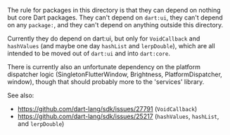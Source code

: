 The rule for packages in this directory is that they can depend on
nothing but core Dart packages. They can't depend on `dart:ui`, they
can't depend on any `package:`, and they can't depend on anything
outside this directory.

Currently they do depend on dart:ui, but only for `VoidCallback` and
`hashValues` (and maybe one day `hashList` and `lerpDouble`), which
are all intended to be moved out of `dart:ui` and into `dart:core`.

There is currently also an unfortunate dependency on the platform
dispatcher logic (SingletonFlutterWindow, Brightness,
PlatformDispatcher, window), though that should probably more to the
'services' library.

See also:

 * https://github.com/dart-lang/sdk/issues/27791 (`VoidCallback`)
 * https://github.com/dart-lang/sdk/issues/25217 (`hashValues`, `hashList`, and `lerpDouble`)
